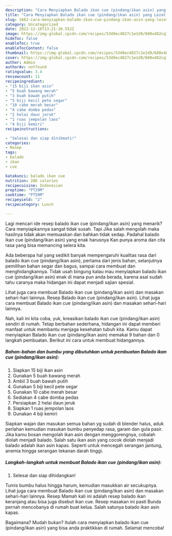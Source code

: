 ```yaml
---
description: "Cara Menyiapkan Balado ikan cue (pindang/ikan asin) yang Lezat, Buat Buka Puasa Enak"
title: "Cara Menyiapkan Balado ikan cue (pindang/ikan asin) yang Lezat, Buat Buka Puasa Enak"
slug: 1662-cara-menyiapkan-balado-ikan-cue-pindang-ikan-asin-yang-lezat-buat-buka-puasa-enak
category: Uncategorized
date: 2022-12-16T13:21:10.552Z
image: https://img-global.cpcdn.com/recipes/5349ec4027c1e1d9/680x482cq70/balado-ikan-cue-pindangikan-asin-foto-resep-utama.jpg
hideToc: false
enableToc: true
enableTocContent: false
thumbnail: https://img-global.cpcdn.com/recipes/5349ec4027c1e1d9/680x482cq70/balado-ikan-cue-pindangikan-asin-foto-resep-utama.jpg
cover: https://img-global.cpcdn.com/recipes/5349ec4027c1e1d9/680x482cq70/balado-ikan-cue-pindangikan-asin-foto-resep-utama.jpg
author: Admin
authorAv: notfound
ratingvalue: 3.4
reviewcount: 11
recipeingredient:
- "15 biji ikan asin"
- "5 buah bawang merah"
- "3 buah bawah putih"
- "5 biji kecil pete segar"
- "10 cabe merah besar"
- "4 cabe domba pedas"
- "2 helai daun jeruk"
- "1 ruas jempolan laos"
- "4 biji kemiri"
recipeinstructions:

- "Selesai dan siap dinikmati!"
categories:
- Resep
tags:
- balado
- ikan
- cue

katakunci: balado ikan cue 
nutrition: 286 calories
recipecuisine: Indonesian
preptime: "PT29M"
cooktime: "PT59M"
recipeyield: "2"
recipecategory: Lunch

---
```



Lagi mencari ide resep balado ikan cue (pindang/ikan asin) yang menarik? Cara menyiapkannya sangat tidak susah. Tapi Jika salah mengolah maka hasilnya tidak akan memuaskan dan bahkan tidak sedap. Padahal balado ikan cue (pindang/ikan asin) yang enak harusnya Kan punya aroma dan cita rasa yang bisa memancing selera kita.


Ada beberapa hal yang sedikit banyak mempengaruhi kualitas rasa dari balado ikan cue (pindang/ikan asin), pertama dari jenis bahan, selanjutnya pemilihan bahan segar dan bagus, sampai cara membuat dan menghidangkannya. Tidak usah bingung kalau mau menyiapkan balado ikan cue (pindang/ikan asin) enak di mana pun anda berada, karena asal sudah tahu caranya maka hidangan ini dapat menjadi sajian spesial.

Lihat juga cara membuat Balado ikan cue (pindang/ikan asin) dan masakan sehari-hari lainnya. Resep Balado ikan cue (pindang/ikan asin). Lihat juga cara membuat Balado ikan cue (pindang/ikan asin) dan masakan sehari-hari lainnya.


Nah, kali ini kita coba, yuk, kreasikan balado ikan cue (pindang/ikan asin) sendiri di rumah. Tetap berbahan sederhana, hidangan ini dapat memberi manfaat untuk membantu menjaga kesehatan tubuh kita. Kamu dapat menyiapkan Balado ikan cue (pindang/ikan asin) memakai 9 bahan dan 0 langkah pembuatan. Berikut ini cara untuk membuat hidangannya.

<!--inarticleads1-->

##### Bahan-bahan dan bumbu yang dibutuhkan untuk pembuatan Balado ikan cue (pindang/ikan asin):

1. Siapkan 15 biji ikan asin
1. Gunakan 5 buah bawang merah
1. Ambil 3 buah bawah putih
1. Gunakan 5 biji kecil pete segar
1. Gunakan 10 cabe merah besar
1. Sediakan 4 cabe domba pedas
1. Persiapkan 2 helai daun jeruk
1. Siapkan 1 ruas jempolan laos
1. Gunakan 4 biji kemiri


Siapkan wajan dan masukan semua bahan yg sudah di blender halus, aduk perlahan kemudian masukan bumbu penyedap rasa, garam dan gula pasir. Jika kamu bosan mengolah ikan asin dengan menggorengnya, cobalah diolah menjadi balado. Salah satu ikan asin yang cocok diolah menjadi balado adalah ikan asin kapas. Seperti untuk mencegah serangan jantung, anemia hingga serangan tekanan darah tinggi. 

<!--inarticleads2-->

##### Langkah-langkah untuk membuat Balado ikan cue (pindang/ikan asin):


1. Selesai dan siap dihidangkan!

Tumis bumbu halus hingga harum, kemudian masukkan air secukupnya. Lihat juga cara membuat Balado ikan cue (pindang/ikan asin) dan masakan sehari-hari lainnya. Resep Mamah kali ini adalah resep balado ikan keranjang atau bisa juga disebut ikan cue. Resep masakan ini pasti Bunda pernah mencobanya di rumah buat kelua. Salah satunya balado ikan asin kapas. 

Bagaimana? Mudah bukan? Itulah cara menyiapkan balado ikan cue (pindang/ikan asin) yang bisa anda praktikkan di rumah. Selamat mencoba!
